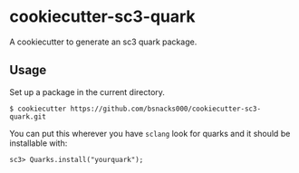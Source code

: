 # cookiecutter-sc3-quark 

A cookiecutter to generate an sc3 quark package.

## Usage 

Set up a package in the current directory. 

```
$ cookiecutter https://github.com/bsnacks000/cookiecutter-sc3-quark.git 
```

You can put this wherever you have `sclang` look for quarks and it should be installable with:

```
sc3> Quarks.install("yourquark");
```
